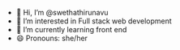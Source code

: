 - 👋 Hi, I’m @swethathirunavu
- 👀 I’m interested in Full stack web development
- 🌱 I’m currently learning front end
- 😄 Pronouns: she/her
  

<!---
swethathirunavu/swethathirunavu is a ✨ special ✨ repository because its `README.md` (this file) appears on your GitHub profile.
You can click the Preview link to take a look at your changes.
--->
